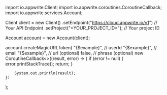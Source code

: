 import io.appwrite.Client;
import io.appwrite.coroutines.CoroutineCallback;
import io.appwrite.services.Account;

Client client = new Client()
    .setEndpoint("https://cloud.appwrite.io/v1") // Your API Endpoint
    .setProject("<YOUR_PROJECT_ID>"); // Your project ID

Account account = new Account(client);

account.createMagicURLToken(
    "{$example}", // userId
    "{$example}", // email
    "{$example}", // url (optional)
    false, // phrase (optional)
    new CoroutineCallback<>((result, error) -> {
        if (error != null) {
            error.printStackTrace();
            return;
        }

        System.out.println(result);
    })
);

